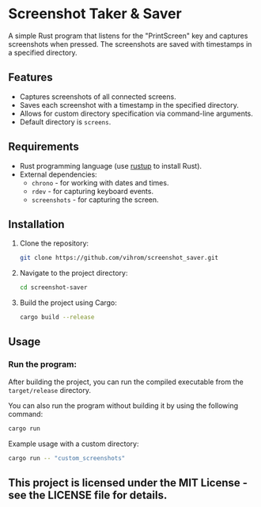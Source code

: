 # Screenshot Taker & Saver 

A simple Rust program that listens for the "PrintScreen" key and captures screenshots when pressed. The screenshots are saved with timestamps in a specified directory.

## Features

- Captures screenshots of all connected screens.
- Saves each screenshot with a timestamp in the specified directory.
- Allows for custom directory specification via command-line arguments.
- Default directory is `screens`.

## Requirements

- Rust programming language (use [rustup](https://rustup.rs/) to install Rust).
- External dependencies:
  - `chrono` - for working with dates and times.
  - `rdev` - for capturing keyboard events.
  - `screenshots` - for capturing the screen.

## Installation

1. Clone the repository:

    ```bash
    git clone https://github.com/vihrom/screenshot_saver.git
    ```

2. Navigate to the project directory:

    ```bash
    cd screenshot-saver
    ```

3. Build the project using Cargo:

    ```bash
    cargo build --release
    ```

## Usage

### Run the program:

After building the project, you can run the compiled executable from the `target/release` directory.


You can also run the program without building it by using the following command:

```bash
cargo run
```

Example usage with a custom directory:
    
```bash
cargo run -- "custom_screenshots"
```

## This project is licensed under the MIT License - see the LICENSE file for details.

